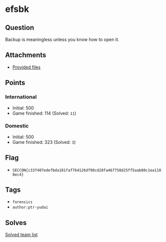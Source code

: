 # efsbk
## Question
Backup is meaningless unless you know how to open it.

## Attachments
- [Provided files](files/)

## Points
### International
- Initial: 500
- Game finished: 114 (Solved: `11`)

### Domestic
- Initial: 500
- Game finished: 323 (Solved: `3`)

## Flag
- `SECCON{c33f407edefbda181faf764126df90cd28fa467750d25ff5aab80c1ea1108ec4}`

## Tags
- `forensics`
- `author:ptr-yudai`

## Solves
[Solved team list](./solves.md)